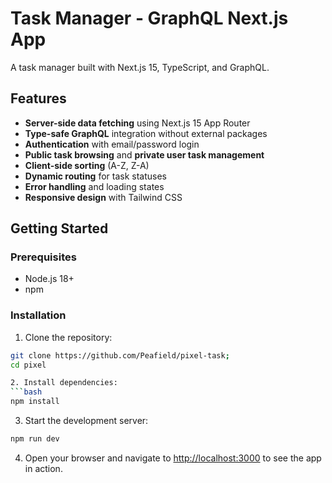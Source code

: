 # Task Manager - GraphQL Next.js App

A task manager built with Next.js 15, TypeScript, and GraphQL.

## Features

- **Server-side data fetching** using Next.js 15 App Router
- **Type-safe GraphQL** integration without external packages
- **Authentication** with email/password login
- **Public task browsing** and **private user task management**
- **Client-side sorting** (A-Z, Z-A)
- **Dynamic routing** for task statuses
- **Error handling** and loading states
- **Responsive design** with Tailwind CSS

## Getting Started

### Prerequisites

- Node.js 18+
- npm

### Installation

1. Clone the repository:
```bash
git clone https://github.com/Peafield/pixel-task;
cd pixel

2. Install dependencies:
```bash
npm install
```
3. Start the development server:
```bash
npm run dev
```
4. Open your browser and navigate to [http://localhost:3000](http://localhost:3000) to see the app in action.
